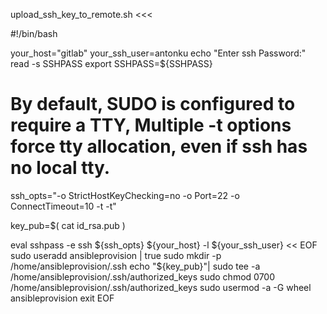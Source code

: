 upload_ssh_key_to_remote.sh
<<<

#!/bin/bash

your_host="gitlab"
your_ssh_user=antonku
echo "Enter ssh Password:"
read -s SSHPASS
export SSHPASS=${SSHPASS}
# By default, SUDO is configured to require a TTY, Multiple -t options force tty allocation, even if ssh has no local tty.
ssh_opts="-o StrictHostKeyChecking=no -o Port=22 -o ConnectTimeout=10 -t -t"

key_pub=$( cat id_rsa.pub )

eval sshpass -e ssh ${ssh_opts} ${your_host} -l ${your_ssh_user} << EOF
	sudo useradd ansibleprovision | true
	sudo mkdir -p /home/ansibleprovision/.ssh
	echo "${key_pub}"| sudo tee -a /home/ansibleprovision/.ssh/authorized_keys
	sudo chmod 0700 /home/ansibleprovision/.ssh/authorized_keys
	sudo usermod -a -G wheel ansibleprovision
	exit
EOF